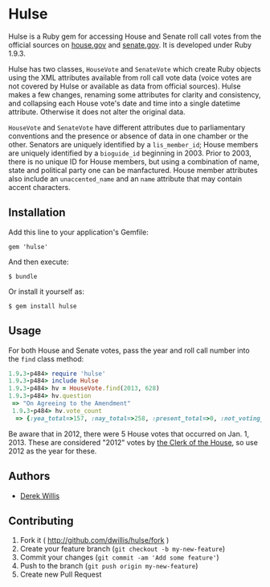 # Hulse

Hulse is a Ruby gem for accessing House and Senate roll call votes from the official sources on [house.gov](http://clerk.house.gov/evs/2013/index.asp) and [senate.gov](http://www.senate.gov/pagelayout/legislative/a_three_sections_with_teasers/votes.htm). It is developed under Ruby 1.9.3.

Hulse has two classes, `HouseVote` and `SenateVote` which create Ruby objects using the XML attributes available from roll call vote data (voice votes are not covered by Hulse or available as data from official sources). Hulse makes a few changes, renaming some attributes for clarity and consistency, and collapsing each House vote's date and time into a single datetime attribute. Otherwise it does not alter the original data.

`HouseVote` and `SenateVote` have different attributes due to parliamentary conventions and the presence or absence of data in one chamber or the other. Senators are uniquely identified by a `lis_member_id`; House members are uniquely identified by a `bioguide_id` beginning in 2003. Prior to 2003, there is no unique ID for House members, but using a combination of name, state and political party one can be manfactured. House member attributes also include an `unaccented_name` and an `name` attribute that may contain accent characters.

## Installation

Add this line to your application's Gemfile:

    gem 'hulse'

And then execute:

    $ bundle

Or install it yourself as:

    $ gem install hulse

## Usage

For both House and Senate votes, pass the year and roll call number into the `find` class method:

```ruby
1.9.3-p484> require 'hulse'
1.9.3-p484> include Hulse
1.9.3-p484> hv = HouseVote.find(2013, 628)
1.9.3-p484> hv.question
 => "On Agreeing to the Amendment"
 1.9.3-p484> hv.vote_count
  => {:yea_total=>157, :nay_total=>258, :present_total=>0, :not_voting_total=>16}
```

Be aware that in 2012, there were 5 House votes that occurred on Jan. 1, 2013. These are considered "2012" votes by [the Clerk of the House](http://clerk.house.gov/evs/2012/index.asp), so use 2012 as the year for these.

## Authors

* [Derek Willis](https://github.com/dwillis)

## Contributing

1. Fork it ( http://github.com/dwillis/hulse/fork )
2. Create your feature branch (`git checkout -b my-new-feature`)
3. Commit your changes (`git commit -am 'Add some feature'`)
4. Push to the branch (`git push origin my-new-feature`)
5. Create new Pull Request
